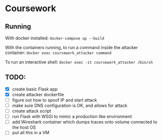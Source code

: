 # Coursework

## Running
With docker installed:
`docker-compose up --build`

With the containers running, to run a command inside the attacker container:
`docker exec coursework_attacker command`

To run an interactive shell:
`docker exec -it coursework_attacker /bin/sh`

## TODO:
- [x] create basic Flask app
- [x] create attacker dockerfile
- [ ] figure out how to spoof IP and start attack
- [ ] make sure DNS configuration is OK, and allows for attack
- [ ] create attack script
- [ ] run Flask with WSGI to mimic a production like environment
- [ ] add Wireshark container which dumps traces onto volume connected to the host OS
- [ ] put all this in a VM